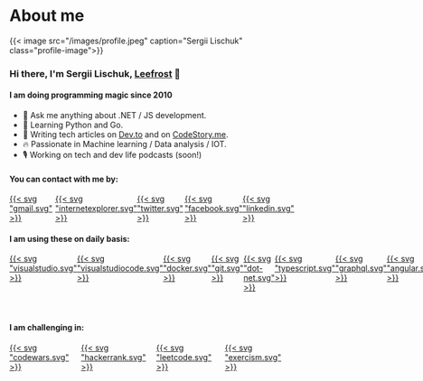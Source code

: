 # About me


<style>
  .profile-image > a > img {
    width: 25% !important;
    border-radius: 50%;
  }
</style>

{{< image src="/images/profile.jpeg" caption="Sergii Lischuk" class="profile-image">}}


### Hi there, I'm Sergii Lischuk, [Leefrost](https://codestory.me) 👋

#### I am doing programming magic since 2010

- 💬 Ask me anything about .NET / JS development.
- 📜 Learning Python and Go.
- 📓 Writing tech articles on [Dev.to](https://dev.to/leefrost) and on [CodeStory.me](https://codestory.me).
- 🔥 Passionate in Machine learning / Data analysis / IOT.
- 🎙️ Working on tech and dev life podcasts (soon!)

#### You can contact with me by:

<div style="display: flex">
  <a href="mailto:sergii.lischuk@gmail.com">
    {{< svg "gmail.svg" >}}
  </a>

  <a href="http://leefrost.github.io">
    {{< svg "internetexplorer.svg" >}}
  </a>

  <a href="https://twitter.com/LeeFrost_">
    {{< svg "twitter.svg" >}}
  </a>

  <a href="https://www.facebook.com/sergii.lischuk">
    {{< svg "facebook.svg" >}}
  </a>

  <a href="https://www.linkedin.com/in/sergiilischuk/">
    {{< svg "linkedin.svg" >}}
  </a>
</div>

#### I am using these on daily basis:

<div style="display: flex">
  <a href="https://visualstudio.microsoft.com/">
  {{< svg "visualstudio.svg" >}}
  </a>

  <a href="https://code.visualstudio.com/">
  {{< svg "visualstudiocode.svg" >}}
  </a>

  <a href="https://www.docker.com/">
  {{< svg "docker.svg" >}}
  </a>

  <a href="https://git-scm.com/">
  {{< svg "git.svg" >}}
  </a>

  <a href="https://dotnet.microsoft.com/">
  {{< svg "dot-net.svg" >}}
  </a>
  
  <a href="https://typescript.org/">
  {{< svg "typescript.svg" >}}
  </a>

  <a href="https://graphql.org/">
  {{< svg "graphql.svg" >}}
  </a>

  <a href="https://angular.io/">
  {{< svg "angular.svg" >}}
  </a>
  
  <a href="https://nodejs.org/">
  {{< svg "node-dot-js.svg" >}}
  </a>

  <a href="https://www.microsoft.com/ru-ru/sql-server/sql-server-2019">
  {{< svg "microsoftsqlserver.svg" >}}
  </a>
  
  <a href="https://azure.microsoft.com/">
    {{< svg "microsoftazure.svg" >}}
  </a>

  <a href="https://aws.amazon.com/">
  {{< svg "amazonaws.svg" >}}
  </a>
</div>

#### I am challenging in:

<div style="display: flex">
  <a href="http://codewars.com">
  {{< svg "codewars.svg" >}}
</a>

<a href="https://www.hackerrank.com/">
{{< svg "hackerrank.svg" >}}
</a>

<a href="https://leetcode.com/">
{{< svg "leetcode.svg" >}}
</a>

<a href="https://exercism.io/">
{{< svg "exercism.svg" >}}
</a>
</div>

